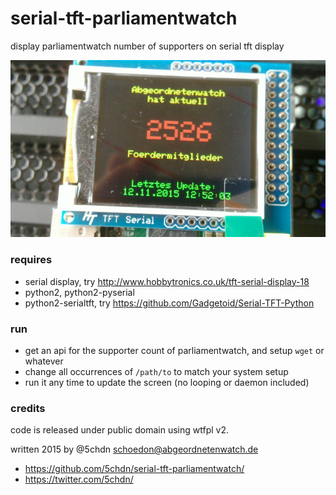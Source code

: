 # serial-tft-parliamentwatch

display parliamentwatch number of supporters on serial tft display

![preview](preview.png)

### requires

 * serial display, try http://www.hobbytronics.co.uk/tft-serial-display-18
 * python2, python2-pyserial
 * python2-serialtft, try https://github.com/Gadgetoid/Serial-TFT-Python

### run

 * get an api for the supporter count of parliamentwatch, and setup `wget` or whatever
 * change all occurrences of `/path/to` to match your system setup
 * run it any time to update the screen (no looping or daemon included)
 
### credits

code is released under public domain using wtfpl v2.

written 2015 by @5chdn <schoedon@abgeordnetenwatch.de>

* https://github.com/5chdn/serial-tft-parliamentwatch/
* https://twitter.com/5chdn/
